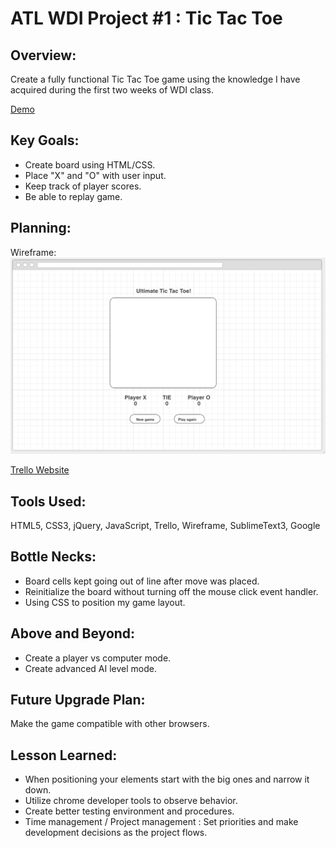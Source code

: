 # ATL WDI Project #1 : Tic Tac Toe  
  
  
## **Overview:**  

Create a fully functional Tic Tac Toe game using the knowledge I have acquired during the first two weeks of WDI class. 

[Demo](http://haesol87.github.io/TIC.TAC.TOE./)
	
## **Key Goals:**

- Create board using HTML/CSS.
- Place "X" and "O" with user input.
- Keep track of player scores.
- Be able to replay game.  
 
## **Planning**: 

Wireframe: 
![Alt Image Text](./Trello.png "Screenshot")

[Trello Website](https://trello.com/b/ewDkKXAl/project-tic-tac-toe)

## **Tools Used:**

HTML5, CSS3, jQuery, JavaScript,
Trello, Wireframe, SublimeText3, Google

## **Bottle Necks:**

- Board cells kept going out of line after move was placed. 
- Reinitialize the board without turning off the mouse click event handler. 
- Using CSS to position my game layout.


## **Above and Beyond:**


* Create a player vs computer mode. 
* Create advanced AI level mode. 

## **Future Upgrade Plan:**

Make the game compatible with other browsers.

## **Lesson Learned:**  
 
 
- When positioning your elements start with the big ones and narrow it down. 
- Utilize chrome developer tools to observe behavior.
- Create better testing environment and procedures.
- Time management / Project management : Set priorities and make development decisions as the project flows.